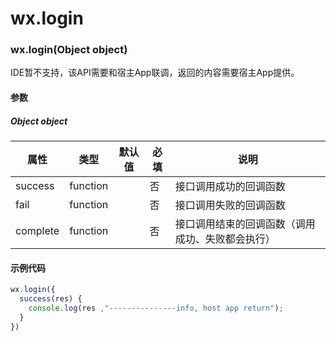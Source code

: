 # wx.login
### wx.login(Object object)

IDE暂不支持，该API需要和宿主App联调，返回的内容需要宿主App提供。

#### 参数

##### Object object

属性       | 类型       | 默认值 | 必填 | 说明                                                                                                                                          
-------- | -------- | --- | -- | --------------------------------------------------------------------------------------------------------------------------------------------
success  | function |     | 否  | 接口调用成功的回调函数                                                                                                                                 
fail     | function |     | 否  | 接口调用失败的回调函数                                                                                                                                 
complete | function |     | 否  | 接口调用结束的回调函数（调用成功、失败都会执行）                                                                                                                    

#### 示例代码

```js
wx.login({
  success(res) {
    console.log(res ,"---------------info, host app return");
  }
})
```
